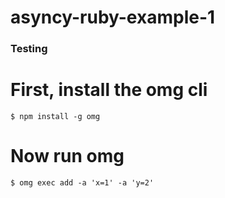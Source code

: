 # asyncy-ruby-example-1

### Testing

# First, install the omg cli

    $ npm install -g omg

# Now run omg

    $ omg exec add -a 'x=1' -a 'y=2'